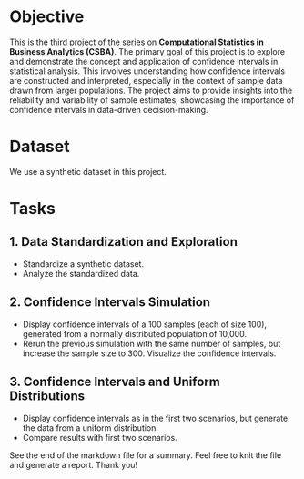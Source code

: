 # Objective
This is the third project of the series on **Computational Statistics in Business Analytics (CSBA)**. The primary goal of this project is to explore and demonstrate the concept and application of confidence intervals in statistical analysis. This involves understanding how confidence intervals are constructed and interpreted, especially in the context of sample data drawn from larger populations. The project aims to provide insights into the reliability and variability of sample estimates, showcasing the importance of confidence intervals in data-driven decision-making.

# Dataset
We use a synthetic dataset in this project.

# Tasks

## 1. Data Standardization and Exploration
* Standardize a synthetic dataset.
* Analyze the standardized data.

## 2. Confidence Intervals Simulation
* Display confidence intervals of a 100 samples (each of size 100), generated from a normally distributed population of 10,000.
* Rerun the previous simulation with the same number of samples, but increase the sample size to 300. Visualize the confidence intervals.

## 3. Confidence Intervals and Uniform Distributions
* Display confidence intervals as in the first two scenarios, but generate the data from a uniform distribution.
* Compare results with first two scenarios.

See the end of the markdown file for a summary. Feel free to knit the file and generate a report. Thank you!